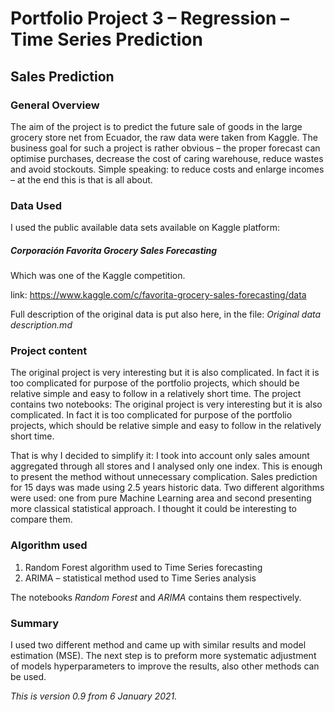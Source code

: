 # Portfolio Project 3 – Regression – Time Series Prediction

## Sales Prediction

### General Overview
The aim of the project is to predict the future sale of goods in the large grocery store net from Ecuador, the raw data were taken from Kaggle. The business goal for such a project is rather obvious – the proper forecast can  optimise purchases, decrease the cost of caring warehouse, reduce wastes and avoid stockouts. Simple speaking: to reduce costs and enlarge incomes – at the end this is that is all about. 

### Data Used
I used the public available data sets available on Kaggle platform:
##### *Corporación Favorita Grocery Sales Forecasting*
Which was one of the Kaggle competition.

link: https://www.kaggle.com/c/favorita-grocery-sales-forecasting/data

Full description of the original data is put also here, in the file: *Original data  description.md*
### Project content


The original project is very interesting but it is also complicated. In fact it is too complicated for purpose of the portfolio projects, which should be relative simple and easy to follow in a relatively short time. 
The project contains two notebooks:
The original project is very interesting but it is also complicated. In fact it is too complicated for purpose of the portfolio projects, which should be relative simple and easy to follow in the relatively short time. 


That is why I decided to simplify it: I took into account only sales amount aggregated through all stores and I analysed only one index. This is enough to present the method without unnecessary complication. 
Sales prediction for 15 days was made using 2.5 years historic data.
Two different algorithms were used: one from pure Machine Learning area and second presenting more classical statistical approach. I thought it could be interesting to compare them.  



### Algorithm used

1.	Random Forest algorithm used to Time Series forecasting
2.	ARIMA – statistical method used to Time Series analysis

The notebooks *Random Forest* and *ARIMA* contains them respectively.



### Summary

I used two different method and came up with similar results and model estimation (MSE). The next step is to preform more systematic adjustment of models hyperparameters to improve the results, also other methods can be used.   
 

*This is version 0.9 from 6 January 2021.*
